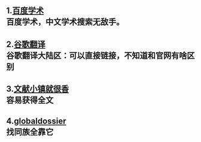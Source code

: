 
1.[百度学术](https://xueshu.baidu.com/ "百度学术")  
百度学术，中文学术搜索无敌手。  
---
2.[谷歌翻译](https://translate.google.cn/ "谷歌翻译")      
谷歌翻译大陆区：可以直接链接，不知道和官网有啥区别  
---
3.[文献小镇就很香](http://www.sci-hub.ac.cn/)  
容易获得全文  
---
4.[globaldossier](https://globaldossier.uspto.gov/)  
找同族全靠它
---
